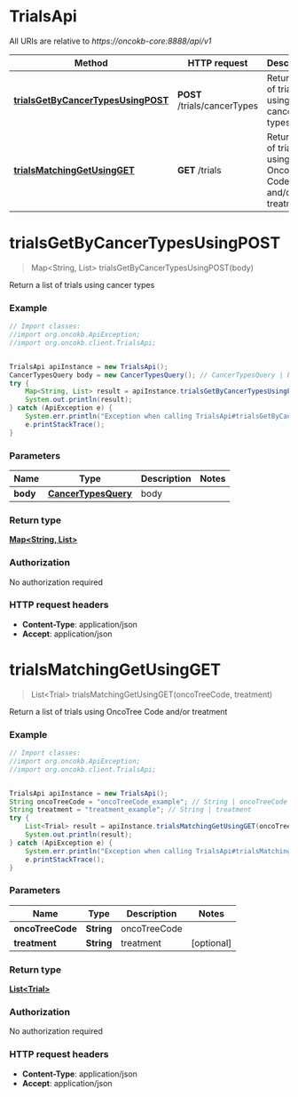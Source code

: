 # TrialsApi

All URIs are relative to *https://oncokb-core:8888/api/v1*

Method | HTTP request | Description
------------- | ------------- | -------------
[**trialsGetByCancerTypesUsingPOST**](TrialsApi.md#trialsGetByCancerTypesUsingPOST) | **POST** /trials/cancerTypes | Return a list of trials using cancer types
[**trialsMatchingGetUsingGET**](TrialsApi.md#trialsMatchingGetUsingGET) | **GET** /trials | Return a list of trials using OncoTree Code and/or treatment


<a name="trialsGetByCancerTypesUsingPOST"></a>
# **trialsGetByCancerTypesUsingPOST**
> Map&lt;String, List&gt; trialsGetByCancerTypesUsingPOST(body)

Return a list of trials using cancer types

### Example
```java
// Import classes:
//import org.oncokb.ApiException;
//import org.oncokb.client.TrialsApi;


TrialsApi apiInstance = new TrialsApi();
CancerTypesQuery body = new CancerTypesQuery(); // CancerTypesQuery | body
try {
    Map<String, List> result = apiInstance.trialsGetByCancerTypesUsingPOST(body);
    System.out.println(result);
} catch (ApiException e) {
    System.err.println("Exception when calling TrialsApi#trialsGetByCancerTypesUsingPOST");
    e.printStackTrace();
}
```

### Parameters

Name | Type | Description  | Notes
------------- | ------------- | ------------- | -------------
 **body** | [**CancerTypesQuery**](CancerTypesQuery.md)| body |

### Return type

[**Map&lt;String, List&gt;**](List.md)

### Authorization

No authorization required

### HTTP request headers

 - **Content-Type**: application/json
 - **Accept**: application/json

<a name="trialsMatchingGetUsingGET"></a>
# **trialsMatchingGetUsingGET**
> List&lt;Trial&gt; trialsMatchingGetUsingGET(oncoTreeCode, treatment)

Return a list of trials using OncoTree Code and/or treatment

### Example
```java
// Import classes:
//import org.oncokb.ApiException;
//import org.oncokb.client.TrialsApi;


TrialsApi apiInstance = new TrialsApi();
String oncoTreeCode = "oncoTreeCode_example"; // String | oncoTreeCode
String treatment = "treatment_example"; // String | treatment
try {
    List<Trial> result = apiInstance.trialsMatchingGetUsingGET(oncoTreeCode, treatment);
    System.out.println(result);
} catch (ApiException e) {
    System.err.println("Exception when calling TrialsApi#trialsMatchingGetUsingGET");
    e.printStackTrace();
}
```

### Parameters

Name | Type | Description  | Notes
------------- | ------------- | ------------- | -------------
 **oncoTreeCode** | **String**| oncoTreeCode |
 **treatment** | **String**| treatment | [optional]

### Return type

[**List&lt;Trial&gt;**](Trial.md)

### Authorization

No authorization required

### HTTP request headers

 - **Content-Type**: application/json
 - **Accept**: application/json

